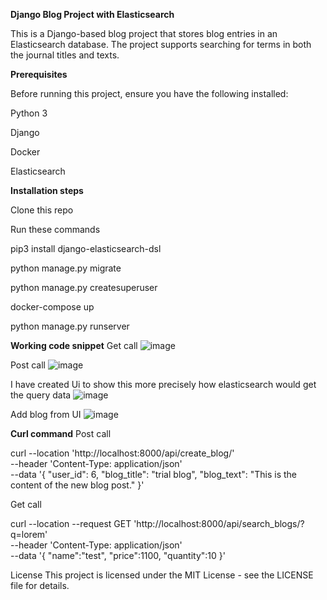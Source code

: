
**Django Blog Project with Elasticsearch**

This is a Django-based blog project that stores blog entries in an Elasticsearch database. The project supports searching for terms in both the journal titles and texts.

**Prerequisites**

Before running this project, ensure you have the following installed:

Python 3

Django

Docker

Elasticsearch

**Installation steps**

Clone this repo

Run these commands

pip3 install django-elasticsearch-dsl

python manage.py migrate

python manage.py createsuperuser

docker-compose up

python manage.py runserver

**Working code snippet**
Get call
![image](https://github.com/siddhant21/Blog_project/assets/46870926/e879407b-cb59-47bd-bc51-b8dfbfd80018)


Post call
![image](https://github.com/siddhant21/Blog_project/assets/46870926/c3c6dc99-5975-4652-aaae-636bb7cd0509)

I have created Ui to show this more precisely how elasticsearch would get the query data
![image](https://github.com/siddhant21/Blog_project/assets/46870926/2c9378ba-7a56-45e0-baf0-f86ae7c6480d)

Add blog from UI
![image](https://github.com/siddhant21/Blog_project/assets/46870926/f978e506-4550-48a0-81d2-6280c7a58c22)


**Curl command**
Post call

curl --location 'http://localhost:8000/api/create_blog/' \
--header 'Content-Type: application/json' \
--data '{
    "user_id": 6,
    "blog_title": "trial blog",
    "blog_text": "This is the content of the new blog post."
}'

Get call

curl --location --request GET 'http://localhost:8000/api/search_blogs/?q=lorem' \
--header 'Content-Type: application/json' \
--data '{
    "name":"test",
    "price":1100,
    "quantity":10
}'

License
This project is licensed under the MIT License - see the LICENSE file for details.
